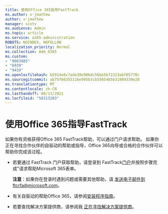 ```yaml
---
title: 使用Office 365指导FastTrack
ms.author: v-jmathew
author: v-jmathew
manager: scotv
ms.audience: Admin
ms.topic: article
ms.service: o365-administration
ROBOTS: NOINDEX, NOFOLLOW
localization_priority: Normal
ms.collection: Adm_O365
ms.custom:
- "9003885"
- "6939"
- "9419"
ms.openlocfilehash: b5914e6c7ade38e90bdc56be5b72323abf05770c
ms.sourcegitcommit: ab75f66355116e995b3cb5505465b31989339e28
ms.translationtype: MT
ms.contentlocale: zh-CN
ms.lasthandoff: 08/13/2021
ms.locfileid: "58313203"
---
```

# <a name="guided-office-365-setup-process-with-fasttrack"></a>使用Office 365指导FastTrack

如果你有资格获得Office 365 FastTrack帮助，可以通过门户请求帮助。 如果你正在寻找合作伙伴的自驱动的帮助或指导，Office 365向导或合格的合作伙伴可以帮助你完成该过程。

- 若要通过 FastTrack 门户获取帮助，请登录到 FastTrack[门户](https://go.microsoft.com/fwlink/?linkid=2125443)并按照步骤完成"请求帮助Microsoft 365表单。

    **注意**：如果你在登录时遇到问题或需要其他帮助，请 [发送电子邮件到](mailto:ftcrfa@microsoft.com)ftcrfa@microsoft.com。

- 有关自驱动的帮助Office 365，请参阅[安装程序指南](https://go.microsoft.com/fwlink/?linkid=2125827)。
- 若要查找解决方案提供商，请参阅我 [正在寻找解决方案提供商](https://go.microsoft.com/fwlink/?linkid=2125918)。
